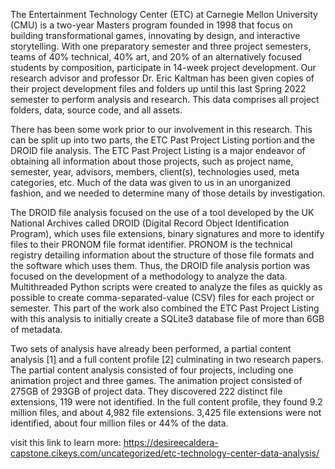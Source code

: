The Entertainment Technology Center (ETC) at Carnegie Mellon University (CMU) is a two-year Masters program founded in 1998 that focus on building transformational games, innovating by design, and interactive storytelling. With one preparatory semester and three project semesters, teams of 40% technical, 40% art, and 20% of an alternatively focused students by composition, participate in 14-week project development. Our research advisor and professor Dr. Eric Kaltman has been given copies of their project development files and folders up until this last Spring 2022 semester to perform analysis and research. This data comprises all project folders, data, source code, and all assets.

There has been some work prior to our involvement in this research. This can be split up into two parts, the ETC Past Project Listing portion and the DROID file analysis. The ETC Past Project Listing is a major endeavor of obtaining all information about those projects, such as project name, semester, year, advisors, members, client(s), technologies used, meta categories, etc. Much of the data was given to us in an unorganized fashion, and we needed to determine many of those details by investigation.

The DROID file analysis focused on the use of a tool developed by the UK National Archives called DROID (Digital Record Object Identification Program), which uses file extensions, binary signatures and more to identify files to their PRONOM file format identifier. PRONOM is the technical registry detailing information about the structure of those file formats and the software which uses them. Thus, the DROID file analysis portion was focused on the development of a methodology to analyze the data.  Multithreaded Python scripts were created to analyze the files as quickly as possible to create comma-separated-value (CSV) files for each project or semester. This part of the work also combined the ETC Past Project Listing with this analysis to initially create a SQLite3 database file of more than 6GB of metadata.

Two sets of analysis have already been performed, a partial content analysis [1] and a full content profile [2] culminating in two research papers. The partial  content analysis consisted of four projects, including one animation project and three games. The animation project consisted of 275GB of 293GB of project data. They discovered 222 distinct file extensions, 119 were not identified. In the full content profile, they found 9.2 million files, and about 4,982 file extensions. 3,425 file extensions were not identified, about four million files or 44% of the data.

visit this link to learn more: https://desireecaldera-capstone.cikeys.com/uncategorized/etc-technology-center-data-analysis/
